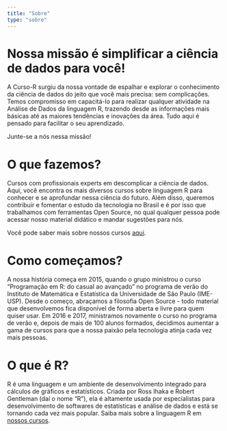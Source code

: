 ```yaml
---
title: "Sobre"
type: "sobre"
---
```


# Nossa missão é simplificar a ciência de dados para você!

A Curso-R surgiu da nossa vontade de espalhar e explorar o conhecimento da ciência de dados do jeito que você mais precisa: sem complicações. Temos compromisso em capacitá-lo para realizar qualquer atividade na Análise de Dados da linguagem R, trazendo desde as informações mais básicas até as maiores tendências e inovações da área. Tudo aqui é pensado para facilitar o seu aprendizado. 

Junte-se a nós nessa missão!

# O que fazemos?

Cursos com profissionais experts em descomplicar a ciência de dados. Aqui, você encontra os mais diversos cursos sobre linguagem R para conhecer e se aprofundar nessa ciência do futuro. Além disso, queremos contribuir e fomentar o estudo da tecnologia no Brasil e é por isso que trabalhamos com ferramentas Open Source, no qual qualquer pessoa pode acessar nosso material didático e mandar sugestões para nós.

Você pode saber mais sobre nossos cursos [aqui](/cursos).

# Como começamos?

A nossa história começa em 2015, quando o grupo ministrou o curso “Programação em R: do casual ao avançado” no programa de verão do Instituto de Matemática e Estatística da Universidade de São Paulo (IME-USP). Desde o começo, abraçamos a filosofia Open Source - todo material que desenvolvemos fica disponível de forma aberta e livre para quem quiser usar.
Em 2016 e 2017, ministramos novamente o curso no programa de verão e, depois de mais de 100 alunos formados, decidimos aumentar a gama de cursos para que a nossa paixão pela tecnologia atinja cada vez mais pessoas.

# O que é R?

R é uma linguagem e um ambiente de desenvolvimento integrado para cálculos de gráficos e estatísticos. Criada por Ross Ihaka e Robert Gentleman (daí o nome “R”), ela é altamente usada por especialistas para desenvolvimento de softwares de estatísticas e análise de dados e está se tornando cada vez mais popular. Saiba mais sobre a linguagem R em [nossos cursos](/cursos).
